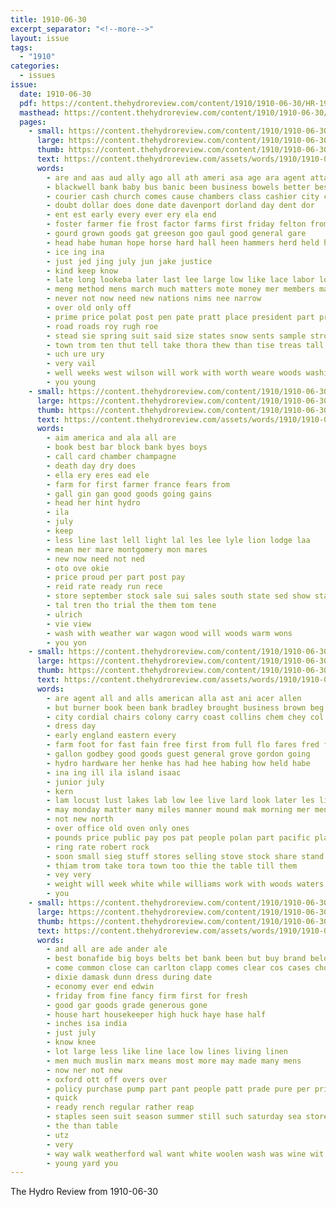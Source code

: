 ```yaml
---
title: 1910-06-30
excerpt_separator: "<!--more-->"
layout: issue
tags:
  - "1910"
categories:
  - issues
issue:
  date: 1910-06-30
  pdf: https://content.thehydroreview.com/content/1910/1910-06-30/HR-1910-06-30.pdf
  masthead: https://content.thehydroreview.com/content/1910/1910-06-30/masthead/HR-1910-06-30.jpg
  pages:
    - small: https://content.thehydroreview.com/content/1910/1910-06-30/small/HR-1910-06-30-01.jpg
      large: https://content.thehydroreview.com/content/1910/1910-06-30/large/HR-1910-06-30-01.jpg
      thumb: https://content.thehydroreview.com/content/1910/1910-06-30/thumbnails/HR-1910-06-30-01.jpg
      text: https://content.thehydroreview.com/assets/words/1910/1910-06-30/HR-1910-06-30-01.txt
      words:
        - are and aas aud ally ago all ath ameri asa age ara agent atta
        - blackwell bank baby bus banic been business bowels better best big but board brand brain bros
        - courier cash church comes cause chambers class cashier city con colony character cam cedar came calm certain come can cure caddo christian call close county car cordell couch
        - doubt dollar does done date davenport dorland day dent dor
        - ent est early every ever ery ela end
        - foster farmer fie frost factor farms first friday felton from full for fitzpatrick fellows
        - gourd grown goods gat greeson goo gaul good general gare
        - head habe human hope horse hard hall heen hammers herd held has hardware hold had how herndon hydro
        - ice ing ina
        - just jed jing july jun jake justice
        - kind keep know
        - late long lookeba later last lee large low like lace labor loan laws loose lute lever live loyal larger lessor limbers little
        - meng method mens march much matters mote money mer members man mene macy more most men mules mus
        - never not now need new nations nims nee narrow
        - over old only off
        - prime price polat post pen pate pratt place president part present pay phe per powers pope points
        - road roads roy rugh roe
        - stead sie spring suit said size states snow sents sample strong sunday short safe school sup surprise sawant slaughter speaks styles such seven see scott sat sales smaller shoe special still share sos sick summer sell state sions smooth store silver selling sale sieg ship star stock schreck stand six stable sei seems signs seu springfield
        - town trom ten thut tell take thora thew than tise treas tall tat the thurs trip them ticker
        - uch ure ury
        - very vail
        - well weeks west wilson will work with worth weare woods washita walls week was worker while want wil went
        - you young
    - small: https://content.thehydroreview.com/content/1910/1910-06-30/small/HR-1910-06-30-02.jpg
      large: https://content.thehydroreview.com/content/1910/1910-06-30/large/HR-1910-06-30-02.jpg
      thumb: https://content.thehydroreview.com/content/1910/1910-06-30/thumbnails/HR-1910-06-30-02.jpg
      text: https://content.thehydroreview.com/assets/words/1910/1910-06-30/HR-1910-06-30-02.txt
      words:
        - aim america and ala all are
        - book best bar block bank byes boys
        - call card chamber champagne
        - death day dry does
        - ella ery eres ead ele
        - farm for first farmer france fears from
        - gall gin gan good goods going gains
        - head her hint hydro
        - ila
        - july
        - keep
        - less line last lell light lal les lee lyle lion lodge laa
        - mean mer mare montgomery mon mares
        - new now need not ned
        - oto ove okie
        - price proud per part post pay
        - reid rate ready run rece
        - store september stock sale sui sales south state sed show stand sunny suits see studebaker
        - tal tren tho trial the them tom tene
        - ulrich
        - vie view
        - wash with weather war wagon wood will woods warm wons
        - you yon
    - small: https://content.thehydroreview.com/content/1910/1910-06-30/small/HR-1910-06-30-03.jpg
      large: https://content.thehydroreview.com/content/1910/1910-06-30/large/HR-1910-06-30-03.jpg
      thumb: https://content.thehydroreview.com/content/1910/1910-06-30/thumbnails/HR-1910-06-30-03.jpg
      text: https://content.thehydroreview.com/assets/words/1910/1910-06-30/HR-1910-06-30-03.txt
      words:
        - are agent all and alls american alla ast ani acer allen
        - but burner book been bank bradley brought business brown beg bring best
        - city cordial chairs colony carry coast collins chem chey col crier chock clyde call come china carl can
        - dress day
        - early england eastern every
        - farm foot for fast fain free first from full flo fares fred felton
        - gallon godbey good goods guest general grove gordon going
        - hydro hardware her henke has had hee habing how held habe
        - ina ing ill ila island isaac
        - junior july
        - kern
        - lam locust lust lakes lab low lee live lard look later les liberal lal lilly landon
        - may monday matter many miles manner mound mak morning mer mention must money mexico merchant mor mate
        - not new north
        - over office old oven only ones
        - pounds price public pay pos pat people polan part pacific plano peal pump
        - ring rate robert rock
        - soon small sieg stuff stores selling stove stock share stand six south special sell summer sale sales springs salen second such surgeon
        - thiam trom take tora town too thie the table till them
        - vey very
        - weight will week white while williams work with woods waters wash wide way
        - you
    - small: https://content.thehydroreview.com/content/1910/1910-06-30/small/HR-1910-06-30-04.jpg
      large: https://content.thehydroreview.com/content/1910/1910-06-30/large/HR-1910-06-30-04.jpg
      thumb: https://content.thehydroreview.com/content/1910/1910-06-30/thumbnails/HR-1910-06-30-04.jpg
      text: https://content.thehydroreview.com/assets/words/1910/1910-06-30/HR-1910-06-30-04.txt
      words:
        - and all are ade ander ale
        - best bonafide big boys belts bet bank been but buy brand below
        - come common close can carlton clapp comes clear cos cases choice cheap count cost cotton carry
        - dixie damask dunn dress during date
        - economy ever end edwin
        - friday from fine fancy firm first for fresh
        - good gar goods grade generous gone
        - house hart housekeeper high huck haye hase half
        - inches isa india
        - just july
        - know knee
        - lot large less like line lace low lines living linen
        - men much muslin marx means most more may made many mens
        - now ner not new
        - oxford ott off overs over
        - policy purchase pump part pant people patt prade pure per price prive pair
        - quick
        - ready rench regular rather reap
        - staples seen suit season summer still such saturday sea stores selling shirts silk schaff size stock suits silks sons sale solid son store sill sal sense start
        - the than table
        - utz
        - very
        - way walk weatherford wal want white woolen wash was wine wit worth with while word will
        - young yard you
---
```


The Hydro Review from 1910-06-30

<!--more-->

